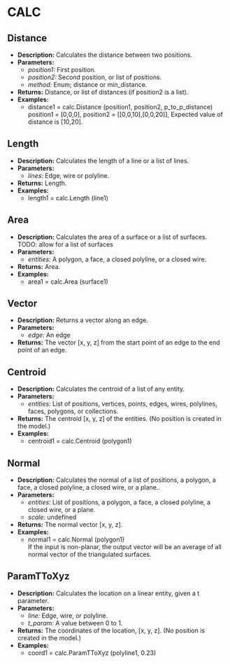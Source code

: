 # CALC    

## Distance  
* **Description:** Calculates the distance between two positions.  
* **Parameters:**  
  * *position1:* First position.  
  * *position2:* Second position, or list of positions.  
  * *method:* Enum; distance or min_distance.  
* **Returns:** Distance, or list of distances (if position2 is a list).  
* **Examples:**  
  * distance1 = calc.Distance (position1, position2, p_to_p_distance)  
    position1 = [0,0,0], position2 = [[0,0,10],[0,0,20]], Expected value of distance is [10,20].
  
  
## Length  
* **Description:** Calculates the length of a line or a list of lines.  
* **Parameters:**  
  * *lines:* Edge, wire or polyline.  
* **Returns:** Length.  
* **Examples:**  
  * length1 = calc.Length (line1)
  
  
## Area  
* **Description:** Calculates the area of a surface or a list of surfaces.
TODO: allow for a list of surfaces  
* **Parameters:**  
  * *entities:* A polygon, a face, a closed polyline, or a closed wire.  
* **Returns:** Area.  
* **Examples:**  
  * area1 = calc.Area (surface1)
  
  
## Vector  
* **Description:** Returns a vector along an edge.  
* **Parameters:**  
  * *edge:* An edge  
* **Returns:** The vector [x, y, z] from the start point of an edge to the end point of an edge.  
  
## Centroid  
* **Description:** Calculates the centroid of a list of any entity.  
* **Parameters:**  
  * *entities:* List of positions, vertices, points, edges, wires, polylines, faces, polygons, or collections.  
* **Returns:** The centroid [x, y, z] of the entities. (No position is created in the model.)  
* **Examples:**  
  * centroid1 = calc.Centroid (polygon1)
  
  
## Normal  
* **Description:** Calculates the normal of a list of positions, a polygon, a face, a closed polyline, a closed wire, or a plane..  
* **Parameters:**  
  * *entities:* List of positions, a polygon, a face, a closed polyline, a closed wire, or a plane.  
  * *scale:* undefined  
* **Returns:** The normal vector [x, y, z].  
* **Examples:**  
  * normal1 = calc.Normal (polygon1)  
    If the input is non-planar, the output vector will be an average of all normal vector of the triangulated surfaces.
  
  
## ParamTToXyz  
* **Description:** Calculates the location on a linear entity, given a t parameter.  
* **Parameters:**  
  * *line:* Edge, wire, or polyline.  
  * *t_param:* A value between 0 to 1.  
* **Returns:** The coordinates of the location, [x, y, z]. (No position is created in the model.)  
* **Examples:**  
  * coord1 = calc.ParamTToXyz (polyline1, 0.23)
  
  
